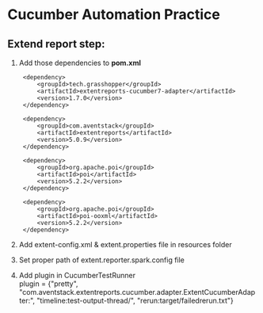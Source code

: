 # Cucumber Automation Practice

## Extend report step:

1. Add those dependencies to **pom.xml**

        <dependency>
            <groupId>tech.grasshopper</groupId>
            <artifactId>extentreports-cucumber7-adapter</artifactId>
            <version>1.7.0</version>
        </dependency>

        <dependency>
            <groupId>com.aventstack</groupId>
            <artifactId>extentreports</artifactId>
            <version>5.0.9</version>
        </dependency>

        <dependency>
            <groupId>org.apache.poi</groupId>
            <artifactId>poi</artifactId>
            <version>5.2.2</version>
        </dependency>

        <dependency>
            <groupId>org.apache.poi</groupId>
            <artifactId>poi-ooxml</artifactId>
            <version>5.2.2</version>
        </dependency>

2. Add extent-config.xml & extent.properties file in resources folder
3. Set proper path of extent.reporter.spark.config file
4. Add plugin in CucumberTestRunner </br>
   plugin = {"pretty", "com.aventstack.extentreports.cucumber.adapter.ExtentCucumberAdapter:",
   "timeline:test-output-thread/", "rerun:target/failedrerun.txt"}